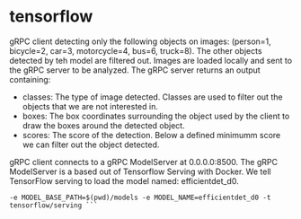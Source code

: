 # tensorflow

gRPC client detecting only the following objects on images: (person=1, bicycle=2, car=3, motorcycle=4, bus=6, truck=8). The other objects detected by teh model are filtered out.
Images are loaded locally and sent to the gRPC server to be analyzed. The gRPC server returns an output containing:
* classes: The type of image detected. Classes are used to filter out the objects that we are not interested in.
* boxes: The box coordinates surrounding the object used by the client to draw the boxes around the detected object.
* scores: The score of the detection. Below a defined minimumm score we can filter out the object detected.

gRPC client connects to a gRPC ModelServer at 0.0.0.0:8500. The gRPC ModelServer is a based out of Tensorflow Serving with Docker. We tell TensorFlow serving to load the model named: efficientdet_d0.
``` docker run --rm -p 8500:8500 --mount type=bind,source=$(pwd),target=$(pwd) \ 
-e MODEL_BASE_PATH=$(pwd)/models -e MODEL_NAME=efficientdet_d0 -t tensorflow/serving ```
